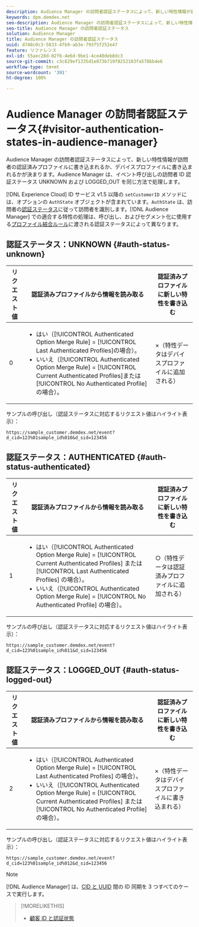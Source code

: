 ```yaml
---
description: Audience Manager の訪問者認証ステータスによって、新しい特性情報が訪問者の認証済みプロファイルに書き込まれるか、デバイスプロファイルに書き込まれるかが決まります。Audience Manager は、イベント呼び出しの訪問者 ID 認証ステータス UNKNOWN および LOGGED_OUT を同じ方法で処理します。
keywords: dpm.demdex.net
seo-description: Audience Manager の訪問者認証ステータスによって、新しい特性情報が訪問者の認証済みプロファイルに書き込まれるか、デバイスプロファイルに書き込まれるかが決まります。Audience Manager は、イベント呼び出しの訪問者 ID 認証ステータス UNKNOWN および LOGGED_OUT を同じ方法で処理します。
seo-title: Audience Manager の訪問者認証ステータス
solution: Audience Manager
title: Audience Manager の訪問者認証ステータス
uuid: d748c0c3-5833-4fb9-ab3e-793f5f252e47
feature: リファレンス
exl-id: 55aec28d-02f6-4e6d-9be1-4ce40deb8dc3
source-git-commit: c3c829ef1335d1e073b719f8252103fa578bb4e6
workflow-type: tm+mt
source-wordcount: '391'
ht-degree: 100%

---
```


# Audience Manager の訪問者認証ステータス{#visitor-authentication-states-in-audience-manager}

Audience Manager の訪問者認証ステータスによって、新しい特性情報が訪問者の認証済みプロファイルに書き込まれるか、デバイスプロファイルに書き込まれるかが決まります。Audience Manager は、イベント呼び出しの訪問者 ID 認証ステータス UNKNOWN および LOGGED_OUT を同じ方法で処理します。

[!DNL Experience Cloud] ID サービス v1.5 以降の `setCustomerID` メソッドには、オプションの `AuthState` オブジェクトが含まれています。`AuthState` は、訪問者の[認証ステータス](https://docs.adobe.com/content/help/ja-JP/id-service/using/reference/authenticated-state.html)に従って訪問者を識別します。[!DNL Audience Manager] での適合する特性の処理は、呼び出し、およびセグメント化に使用する[プロファイル結合ルール](../features/profile-merge-rules/merge-rules-dashboard.md)に渡される認証ステータスによって異なります。

## 認証ステータス：UNKNOWN {#auth-status-unknown}

| リクエスト値 | 認証済みプロファイルから情報を読み取る | 認証済みプロファイルに新しい特性を書き込む |
|---|---|---|
| 0 | <ul><li>はい（[!UICONTROL Authenticated Option Merge Rule] = [!UICONTROL Last Authenticated Profiles]の場合）。</li><li>いいえ（[!UICONTROL Authenticated Option Merge Rule] = [!UICONTROL Current Authenticated Profiles]または[!UICONTROL No Authenticated Profile]の場合）。</li></ul> | ×（特性データはデバイスプロファイルに追加される） |

サンプルの呼び出し（認証ステータスに対応するリクエスト値はハイライト表示）：

`https://sample_customer.demdex.net/event?d_cid=123%01sample_id%010&d_sid=123456`

## 認証ステータス：AUTHENTICATED {#auth-status-authenticated}

| リクエスト値 | 認証済みプロファイルから情報を読み取る | 認証済みプロファイルに新しい特性を書き込む |
|---|---|---|
| 1 | <ul><li>はい（[!UICONTROL Authenticated Option Merge Rule] = [!UICONTROL Current Authenticated Profiles] または [!UICONTROL Last Authenticated Profiles] の場合）。</li><li>いいえ（[!UICONTROL Authenticated Option Merge Rule] = [!UICONTROL No Authenticated Profile] の場合）。</li></ul> | ○（特性データは認証済みプロファイルに追加される） |

サンプルの呼び出し（認証ステータスに対応するリクエスト値はハイライト表示）：

`https://sample_customer.demdex.net/event?d_cid=123%01sample_id%011&d_sid=123456`

## 認証ステータス：LOGGED_OUT {#auth-status-logged-out}

| リクエスト値 | 認証済みプロファイルから情報を読み取る | 認証済みプロファイルに新しい特性を書き込む |
|---|---|---|
| 2 | <ul><li>はい（[!UICONTROL Authenticated Option Merge Rule] = [!UICONTROL Last Authenticated Profiles] の場合）。</li><li>いいえ（[!UICONTROL Authenticated Option Merge Rule] = [!UICONTROL Current Authenticated Profiles] または [!UICONTROL No Authenticated Profile] の場合）。</li></ul> | ×（特性データはデバイスプロファイルに書き込まれる） |

サンプルの呼び出し（認証ステータスに対応するリクエスト値はハイライト表示）：

`https://sample_customer.demdex.net/event?d_cid=123%01sample_id%012&d_sid=123456`

>[!NOTE]
>
>[!DNL Audience Manager] は、[CID と UUID](../reference/ids-in-aam.md) 間の ID 同期を 3 つすべてのケースで実行します。

>[!MORELIKETHIS]
>
>* [顧客 ID と認証状態](https://docs.adobe.com/content/help/en/id-service/using/reference/authenticated-state.html)

